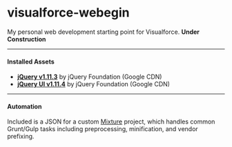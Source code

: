 # visualforce-webegin
My personal web development starting point for Visualforce.
**Under Construction**

---

#### Installed Assets
* <a href="https://jquery.com/">**jQuery v1.11.3**</a> by jQuery Foundation (Google CDN)
* <a href="https://jqueryui.com/">**jQuery UI v1.11.4**</a> by jQuery Foundation (Google CDN)

---

#### Automation
Included is a JSON for a custom <a href="http://mixture.io/">Mixture</a> project, which handles common Grunt/Gulp tasks including preprocessing, minification, and vendor prefixing.